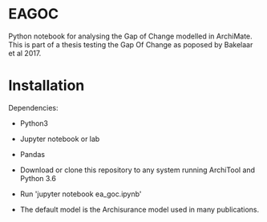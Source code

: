 # EAGOC
Python notebook for analysing the Gap of Change modelled in ArchiMate. This is part of a thesis testing the Gap Of Change as poposed by Bakelaar et al 2017.

# Installation
Dependencies: 
- Python3
- Jupyter notebook or lab
- Pandas

- Download or clone this repository to any system running ArchiTool and Python 3.6
- Run 'jupyter notebook ea_goc.ipynb' 
- The default model is the Archisurance model used in many publications.
